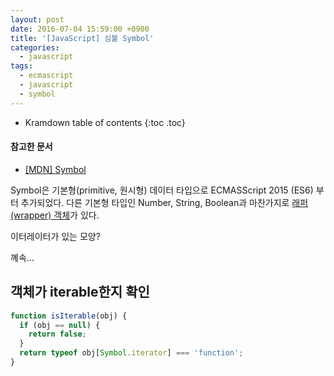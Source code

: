 ```yaml
---
layout: post
date: 2016-07-04 15:59:00 +0900
title: '[JavaScript] 심볼 Symbol'
categories:
  - javascript
tags:
  - ecmascript
  - javascript
  - symbol
---
```


* Kramdown table of contents
{:toc .toc}

#### 참고한 문서

- [\[MDN\] Symbol](https://developer.mozilla.org/en-US/docs/Web/JavaScript/Reference/Global_Objects/Symbol)


Symbol은 기본형(primitive, 원시형) 데이터 타입으로 ECMASScript 2015 (ES6) 부터 추가되었다. 다른 기본형 타입인 Number, String, Boolean과 마찬가지로 [래퍼(wrapper) 객체](http://noritersand.tistory.com/536)가 있다.

이터레이터가 있는 모양?

꼐속...

## 객체가 iterable한지 확인

```js
function isIterable(obj) {
  if (obj == null) {
    return false;
  }
  return typeof obj[Symbol.iterator] === 'function';
}
```
